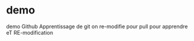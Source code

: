 # demo
demo Github 
Apprentissage de git 
on re-modifie pour pull pour apprendre
eT RE-modification
